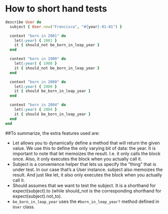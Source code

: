 # How to short hand tests

```rb
describe User do
  subject { User.new("Francisca", "#{year}-01-01") }

  context "born in 2001" do
    let(:year) { 2001 }
    it { should_not be_born_in_leap_year }
  end

  context "born in 1900" do
    let(:year) { 1900 }
    it { should_not be_born_in_leap_year }
  end

  context "born in 2000" do
    let(:year) { 2000 }
    it { should be_born_in_leap_year }
  end

  context "born in 2004" do
    let(:year) { 2004 }
    it { should be_born_in_leap_year }
  end
end
```
##To summarize, the extra features used are:

- Let allows you to dynamically define a method that will return the given value. We use this to define the only varying bit of data: the year. It is important to note that let memoizes the result. I.e. it only calls the block once. Also, it only executes the block when you actually call it.
- Subject is a convenience helper that lets us specify the “thing” that is under test. In our case that’s a User instance. subject also memoizes the result. And just like let, it also only executes the block when you actually call it.
- Should assumes that we want to test the subject. It is a shorthand for expect(subject).to (while should_not is the corresponding shorthand for expect(subject).not_to).
- `be_born_in_leap_year` uses the `#born_in_leap_year?` method defined in `User` class.
